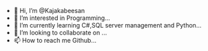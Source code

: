 - 👋 Hi, I’m @Kajakabeesan 
- 👀 I’m interested in Programming...
- 🌱 I’m currently learning C#,SQL server management and Python...
- 💞️ I’m looking to collaborate on ...
- 📫 How to reach me Github...

<!---
Kajakabeesan/Kajakabeesan is a ✨ special ✨ repository because its `README.md` (this file) appears on your GitHub profile.
You can click the Preview link to take a look at your changes.
--->
